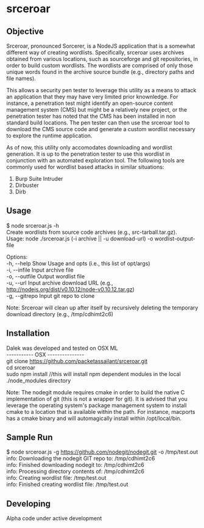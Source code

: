 # srceroar

## Objective
Srceroar, pronounced Sorcerer, is a NodeJS application that is a somewhat different way of creating wordlists. Specifically, srceroar uses archives obtained from various locations, such as sourceforge and git repositories, in order to build custom wordlists. The wordlists are comprised of only those unique words found in the archive source bundle (e.g., directory paths and file names). 

This allows a security pen tester to leverage this utility as a means to attack an application that they may have very limited prior knownledge. For instance, a penetration test might identify an open-source content management system (CMS) but might be a relatively new project, or the penetration tester has noted that the CMS has been installed in non standard build locations. The pen tester can then use the srceroar tool to download the CMS source code and generate a custom wordlist necessary to explore the runtime application. 

As of now, this utility only accomodates downloading and wordlist generation. It is up to the penetration tester to use this wordlist in conjunction with an automated exploration tool. The following tools are commonly used for wordlist based attacks in similar situations:

1. Burp Suite Intruder
2. Dirbuster
3. Dirb


## Usage
$ node srceroar.js -h <br>
Create wordlists from source code archives (e.g., src-tarball.tar.gz).    	
Usage: node ./srceroar.js (-i archive || -u download-url) -o wordlist-output-file

Options: <br>
  -h, --help     Show Usage and opts (i.e., this list of opt/args)                                      
  -i, --infile   Input archive file                                                                     
  -o, --outfile  Output wordlist file                                                                   
  -u, --url      Input archive download URL (e.g., http://nodejs.org/dist/v0.10.12/node-v0.10.12.tar.gz) <br>
  -g, --gitrepo  Input git repo to clone <br>

Note: Srceroar will clean up after itself by recursively deleting the temporary download directory (e.g., /tmp/cdhimt2c6) <br>

## Installation 
Dalek was developed and tested on OSX ML <br>
 ----------- OSX --------------- <br>
git clone https://github.com/packetassailant/srceroar.git <br>
cd srceroar <br>
sudo npm install //this will install npm dependent modules in the local ./node_modules directory <br>

Note: The nodegit module requires cmake in order to build the native C implementation of git (this is not a wrapper for git). It is advised that you leverage the operating system's package management system to install cmake to a location that is available within the path. For instance, macports has a cmake binary and will automagically install within /opt/local/bin.


## Sample Run
$ node srceroar.js -g https://github.com/nodegit/nodegit.git -o /tmp/test.out <br>
info: Downloading the nodegit GIT repo to: /tmp/cdhimt2c6 <br>
info: Finished downloading nodegit to: /tmp/cdhimt2c6 <br>
info: Processing directory contents of: /tmp/cdhimt2c6 <br>
info: Creating wordlist file: /tmp/test.out <br>
info: Finished creating wordlist file: /tmp/test.out <br>

## Developing
Alpha code under active development




